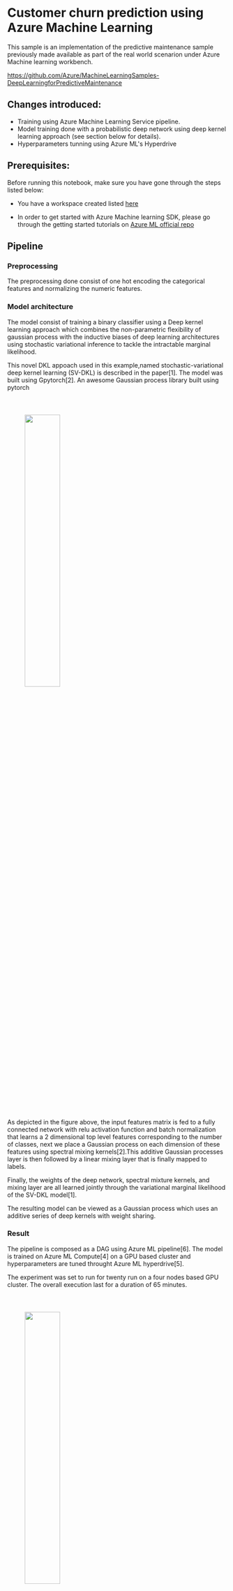 # Customer churn prediction using Azure Machine Learning


This sample is an implementation of the predictive maintenance sample previously made available as part of the real world scenarion under Azure Machine learning workbench.

https://github.com/Azure/MachineLearningSamples-DeepLearningforPredictiveMaintenance

## Changes introduced:
- Training using Azure Machine Learning Service pipeline.
- Model training done with a probabilistic deep network using deep kernel learning approach (see section below for details).
- Hyperparameters tunning using Azure ML's Hyperdrive

## Prerequisites:

Before running this notebook, make sure you have gone through the steps listed below:

- You have a workspace created listed [here](https://docs.microsoft.com/en-us/azure/machine-learning/service/quickstart-get-started )  

- In order to get started with Azure Machine learning SDK, please go through the getting started tutorials on [Azure ML official repo](https://github.com/Azure/MachineLearningNotebooks)


## Pipeline

### Preprocessing

The preprocessing done consist of one hot encoding the categorical features and normalizing the numeric features.

### Model architecture

The model  consist of training a binary classifier using a Deep kernel learning approach which combines the non-parametric flexibility of gaussian process with the inductive biases of deep learning architectures using stochastic variational inference to tackle the intractable marginal likelihood.

This novel DKL appoach used in this example,named stochastic-variational deep kernel learning (SV-DKL) is described in the paper[1]. 
The model was built using Gpytorch[2]. An awesome Gaussian process library built using pytorch

<img style='margin:40px;width: 40%;' 
src='https://amlgitsamples.blob.core.windows.net/churn/network.PNG'/>

As depicted in the figure above, the input features matrix is fed to a fully connected network with relu activation function and batch normalization that learns a 2 dimensional top level features corresponding to the number of classes, next we place a Gaussian process on each dimension of these features using spectral mixing kernels[2].This additive Gaussian processes layer is then followed by a linear mixing layer that is finally mapped to labels. 

Finally, the weights of the deep network, spectral mixture kernels, and mixing layer are all learned jointly through the variational marginal likelihood of the SV-DKL model[1]. 

The resulting model can be viewed as a Gaussian process which uses an additive series of deep kernels with weight sharing.


### Result

The pipeline is composed as a DAG using Azure ML pipeline[6]. The model is trained on Azure ML Compute[4] on a GPU based cluster and hyperparameters are tuned throught Azure ML hyperdrive[5].

The experiment was set to run for twenty run on a four nodes based GPU cluster. The overall execution last for a duration of 65 minutes.

<img style='margin:40px;width: 40%;' 
src='https://amlgitsamples.blob.core.windows.net/churn/hyperdrive.PNG'/>

The best run achieve an AUC of 86% on evaluation set.

<img style='margin:40px;width: 40%;' 
src='https://amlgitsamples.blob.core.windows.net/churn/auc.PNG'/>

## References
[1] Stochastic Variational Deep Kernel Learning https://arxiv.org/pdf/1611.00336.pdf

[2] Gpytroch 
```
@inproceedings{gardner2018gpytorch,
  title={GPyTorch: Blackbox Matrix-Matrix Gaussian Process Inference with GPU Acceleration},
  author={Gardner, Jacob R and Pleiss, Geoff and Bindel, David and Weinberger, Kilian Q and Wilson, Andrew Gordon},
  booktitle={Advances in Neural Information Processing Systems},
  year={2018}
}
```

[3] Specture Mixture kernel https://arxiv.org/pdf/1302.4245.pdf

[4] Azure ML compute https://docs.microsoft.com/en-us/azure/machine-learning/service/how-to-set-up-training-targets#amlcompute

[5] Azure ML Hyperparameters tuning https://docs.microsoft.com/en-us/azure/machine-learning/service/how-to-tune-hyperparameters

[6] Azure ML pipeline https://docs.microsoft.com/en-us/azure/machine-learning/service/concept-ml-pipelines





